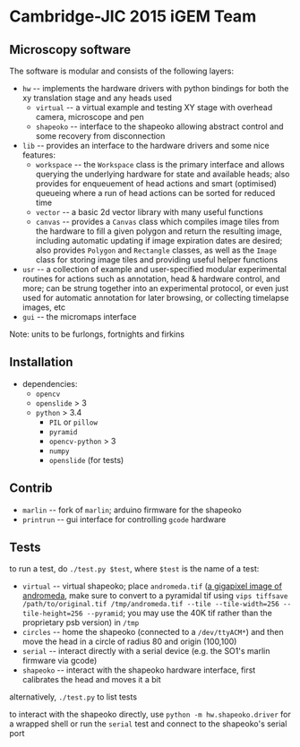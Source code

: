 # Cambridge-JIC 2015 iGEM Team
## Microscopy software
The software is modular and consists of the following layers:
* `hw` -- implements the hardware drivers with python bindings for both the xy translation stage and any heads used
    * `virtual` -- a virtual example and testing XY stage with overhead camera, microscope and pen
    * `shapeoko` -- interface to the shapeoko allowing abstract control and some recovery from disconnection
* `lib` -- provides an interface to the hardware drivers and some nice features:
    * `workspace` -- the `Workspace` class is the primary interface and allows querying the underlying hardware for state and available heads; also provides for enqueuement of head actions and smart (optimised) queueing where a run of head actions can be sorted for reduced time
    * `vector` -- a basic 2d vector library with many useful functions
    * `canvas` -- provides a `Canvas` class which compiles image tiles from the hardware to fill a given polygon and return the resulting image, including automatic updating if image expiration dates are desired; also provides `Polygon` and `Rectangle` classes, as well as the `Image` class for storing image tiles and providing useful helper functions
* `usr` -- a collection of example and user-specified modular experimental routines for actions such as annotation, head & hardware control, and more; can be strung together into an experimental protocol, or even just used for automatic annotation for later browsing, or collecting timelapse images, etc
* `gui` -- the micromaps interface

Note: units to be furlongs, fortnights and firkins

## Installation
* dependencies:
    * `opencv`
    * `openslide` > 3
    * `python` > 3.4
        * `PIL` or `pillow`
        * `pyramid`
        * `opencv-python` > 3
        * `numpy`
        * `openslide` (for tests)
  
## Contrib
* `marlin` -- fork of `marlin`; arduino firmware for the shapeoko
* `printrun` -- gui interface for controlling `gcode` hardware

## Tests
to run a test, do `./test.py $test`, where `$test` is the name of a test:
* `virtual` -- virtual shapeoko; place `andromeda.tif` ([a gigapixel image of andromeda](https://www.spacetelescope.org/images/heic1502a/), make sure to convert to a pyramidal tif using `vips tiffsave /path/to/original.tif /tmp/andromeda.tif --tile --tile-width=256 --tile-height=256 --pyramid`; you may use the 40K tif rather than the proprietary psb version) in `/tmp`
* `circles` -- home the shapeoko (connected to a `/dev/ttyACM*`) and then move the head in a circle of radius 80 and origin (100,100)
* `serial` -- interact directly with a serial device (e.g. the SO1's marlin firmware via gcode)
* `shapeoko` -- interact with the shapeoko hardware interface, first calibrates the head and moves it a bit

alternatively, `./test.py` to list tests

to interact with the shapeoko directly, use `python -m hw.shapeoko.driver` for a wrapped shell or run the `serial` test and connect to the shapeoko's serial port

